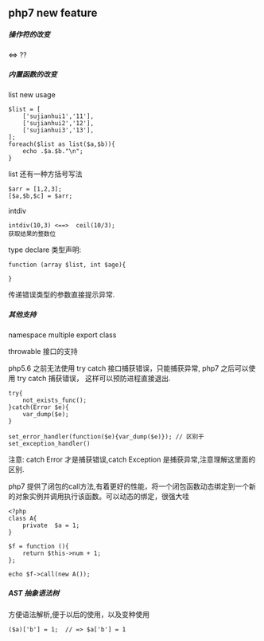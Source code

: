 ## php7 new feature

##### 操作符的改变

<=>
??

##### 内置函数的改变

list new usage
    
    $list = [
        ['sujianhui1','11'],
        ['sujianhui2','12'],
        ['sujianhui3','13'],
    ];
    foreach($list as list($a,$b)){
        echo .$a.$b."\n";
    }

list 还有一种方括号写法

	$arr = [1,2,3];
	[$a,$b,$c] = $arr;

intdiv
    
    intdiv(10,3) <==>  ceil(10/3);
    获取结果的整数位

type declare 类型声明: 

    function (array $list, int $age){
    
    } 

传递错误类型的参数直接提示异常.

##### 其他支持

namespace multiple export class 

throwable 接口的支持

php5.6 之前无法使用 try catch 接口捕获错误，只能捕获异常,
php7   之后可以使用 try catch 捕获错误，    这样可以预防进程直接退出.


	try{
		not_exists_func();
	}catch(Error $e){
		var_dump($e);
	}
	
	set_error_handler(function($e){var_dump($e)}); // 区别于 set_exception_handler()
	

注意: catch Error 才是捕获错误,catch Exception 是捕获异常,注意理解这里面的区别.
 

php7 提供了闭包的call方法,有着更好的性能，将一个闭包函数动态绑定到一个新的对象实例并调用执行该函数。可以动态的绑定，很强大哇

	<?php
	class A{
	    private  $a = 1;
	}	
	
	$f = function (){
	    return $this->num + 1;
	};

	echo $f->call(new A());


##### AST 抽象语法树

方便语法解析,便于以后的使用，以及变种使用

	($a)['b'] = 1;  // => $a['b'] = 1

	

